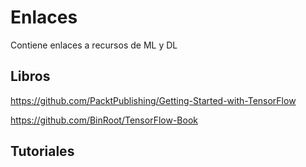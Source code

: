# Enlaces
Contiene enlaces a recursos de ML y DL



## Libros

https://github.com/PacktPublishing/Getting-Started-with-TensorFlow


https://github.com/BinRoot/TensorFlow-Book


## Tutoriales

